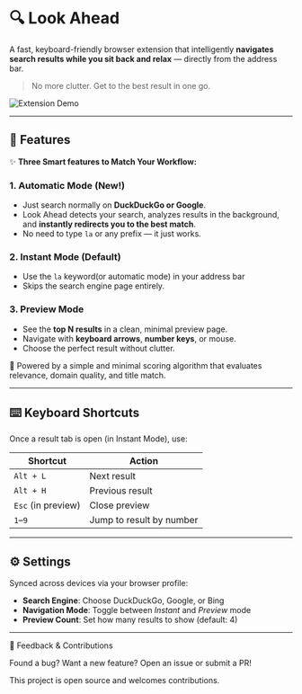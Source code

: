 # 🔍 Look Ahead

A fast, keyboard-friendly browser extension that intelligently **navigates search results while you sit back and relax** — directly from the address bar.

> No more clutter. Get to the best result in one go.

![Extension Demo](demo.gif)

---

## 🚀 Features

✨ **Three Smart features to Match Your Workflow:**

### 1. **Automatic Mode (New!)**
- Just search normally on **DuckDuckGo or Google**.
- Look Ahead detects your search, analyzes results in the background, and **instantly redirects you to the best match**.
- No need to type `la` or any prefix — it just works.

### 2. **Instant Mode (Default)**
- Use the `la` keyword(or automatic mode) in your address bar
- Skips the search engine page entirely.

### 3. **Preview Mode**
- See the **top N results** in a clean, minimal preview page.
- Navigate with **keyboard arrows**, **number keys**, or mouse.
- Choose the perfect result without clutter.

🎯 Powered by a simple and minimal scoring algorithm that evaluates relevance, domain quality, and title match.

---

## ⌨️ Keyboard Shortcuts

Once a result tab is open (in Instant Mode), use:

| Shortcut        | Action                        |
|----------------|-------------------------------|
| `Alt + L`     | Next result                   |
| `Alt + H`     | Previous result               |
| `Esc` (in preview) | Close preview               |
| `1`–`9`        | Jump to result by number      |

---

## ⚙️ Settings

Synced across devices via your browser profile:

- **Search Engine**: Choose DuckDuckGo, Google, or Bing
- **Navigation Mode**: Toggle between *Instant* and *Preview* mode
- **Preview Count**: Set how many results to show (default: 4)

---

🤝 Feedback & Contributions 

Found a bug? Want a new feature?
Open an issue or submit a PR! 

This project is open source and welcomes contributions. 